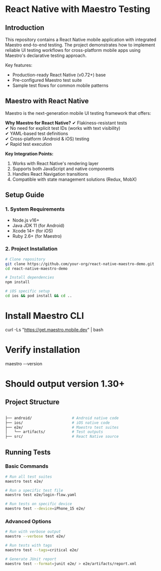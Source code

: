 # React Native with Maestro Testing

## Introduction

This repository contains a React Native mobile application with integrated Maestro end-to-end testing. The project demonstrates how to implement reliable UI testing workflows for cross-platform mobile apps using Maestro's declarative testing approach.

Key features:

- Production-ready React Native (v0.72+) base
- Pre-configured Maestro test suite
- Sample test flows for common mobile patterns

## Maestro with React Native

Maestro is the next-generation mobile UI testing framework that offers:

**Why Maestro for React Native?**
✔ Flakiness-resistant tests  
✔ No need for explicit test IDs (works with text visibility)  
✔ YAML-based test definitions  
✔ Cross-platform (Android & iOS) testing  
✔ Rapid test execution

**Key Integration Points:**

1. Works with React Native's rendering layer
2. Supports both JavaScript and native components
3. Handles React Navigation transitions
4. Compatible with state management solutions (Redux, MobX)

## Setup Guide

### 1. System Requirements

- Node.js v16+
- Java JDK 11 (for Android)
- Xcode 14+ (for iOS)
- Ruby 2.6+ (for Maestro)

### 2. Project Installation

```bash
# Clone repository
git clone https://github.com/your-org/react-native-maestro-demo.git
cd react-native-maestro-demo

# Install dependencies
npm install

# iOS specific setup
cd ios && pod install && cd ..
```

# Install Maestro CLI

curl -Ls "https://get.maestro.mobile.dev" | bash

# Verify installation

maestro --version

# Should output version 1.30+

## Project Structure

```bash

├── android/                  # Android native code
├── ios/                      # iOS native code
├── e2e/                      # Maestro test suites
│   └── artifacts/            # Test outputs
├── src/                      # React Native source
```

## Running Tests

### Basic Commands

```bash
# Run all test suites
maestro test e2e/

# Run a specific test file
maestro test e2e/login-flow.yaml

# Run tests on specific device
maestro test --device=iPhone_15 e2e/
```

### Advanced Options

```bash
# Run with verbose output
maestro --verbose test e2e/

# Run tests with tags
maestro test --tags=critical e2e/

# Generate JUnit report
maestro test --format=junit e2e/ > e2e/artifacts/report.xml
```
